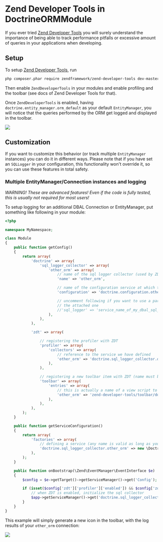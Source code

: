 # Zend Developer Tools in DoctrineORMModule

If you ever tried [Zend Developer Tools](https://github.com/zendframework/ZendDeveloperTools) you will surely understand
the importance of being able to track performance pitfalls or excessive amount of queries in your applications when
developing.

## Setup

To setup [Zend Developer Tools](https://github.com/zendframework/ZendDeveloperTools), run

```sh
php composer.phar require zendframework/zend-developer-tools dev-master
```

Then enable `ZendDeveloperTools` in your modules and enable profiling and the toolbar (see docs of Zend Developer Tools
for that).

Once `ZendDeveloperTools` is enabled, having `doctrine.entity_manager.orm_default` as your default `EntityManager`, you
will notice that the queries performed by the ORM get logged and displayed in the toolbar.

![](http://github.com/doctrine/DoctrineModule/raw/master/docs/images/zf2-zend-developer-tools-doctrine-module.png)

## Customization

If you want to customize this behavior (or track multiple `EntityManager` instances) you can do it in different ways.
Please note that if you have set an `SQLLogger` in your configuration, this functionality won't override it, so you can
use these features in total safety.

### Multiple EntityManager/Connection instances and logging

*WARNING! These are advanced features! Even if the code is fully tested, this is usually not required for most users!*

To setup logging for an additional DBAL Connection or EntityManager, put something like following in your module:

```php
<?php

namespace MyNamespace;

class Module
{
    public function getConfig()
    {
        return array(
            'doctrine' => array(
                'sql_logger_collector' => array(
                    'other_orm' => array(
                        // name of the sql logger collector (used by ZDT)
                        'name' => 'other_orm',

                        // name of the configuration service at which to attach the logger
                        'configuration' => 'doctrine.configuration.other_orm',

                        // uncomment following if you want to use a particular SQL logger instead of relying on
                        // the attached one
                        //'sql_logger' => 'service_name_of_my_dbal_sql_logger',
                    ),
                ),
            ),

            'zdt' => array(

                // registering the profiler with ZDT
                'profiler' => array(
                    'collectors' => array(
                        // reference to the service we have defined
                        'other_orm' => 'doctrine.sql_logger_collector.other_orm',
                    ),
                ),

                // registering a new toolbar item with ZDT (name must be the same of the collector name)
                'toolbar' => array(
                    'entries' => array(
                        // this is actually a name of a view script to use - you can use your custom one
                        'other_orm' => 'zend-developer-tools/toolbar/doctrine-orm',
                    ),
                ),
            ),
        );
    }

    public function getServiceConfiguration()
    {
        return array(
            'factories' => array(
                // defining a service (any name is valid as long as you use it consistently across this example)
                'doctrine.sql_logger_collector.other_orm' => new \DoctrineORMModule\Service\SQLLoggerCollectorFactory('other_orm'),
            ),
        );
    }

    public function onBootstrap(\Zend\EventManager\EventInterface $e)
    {
        $config = $e->getTarget()->getServiceManager()->get('Config');

        if (isset($config['zdt']['profiler']['enabled']) && $config['zdt']['profiler']['enabled']) {
            // when ZDT is enabled, initialize the sql collector
            $app->getServiceManager()->get('doctrine.sql_logger_collector.other_orm');
        }
    }
}
```

This example will simply generate a new icon in the toolbar, with the log results of your `other_orm` connection:


![](http://github.com/doctrine/DoctrineModule/raw/master/docs/images/zend-developer-tools-multiple-entity-managers.png)